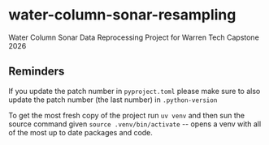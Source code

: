 # water-column-sonar-resampling
Water Column Sonar Data Reprocessing Project for Warren Tech Capstone 2026

## Reminders
If you update the patch number in `pyproject.toml` please make sure to also update the patch number (the last number) in `.python-version`

To get the most fresh copy of the project run `uv venv` and then sun the source command given `source .venv/bin/activate` -- opens a venv with all of the most up to date packages and code.